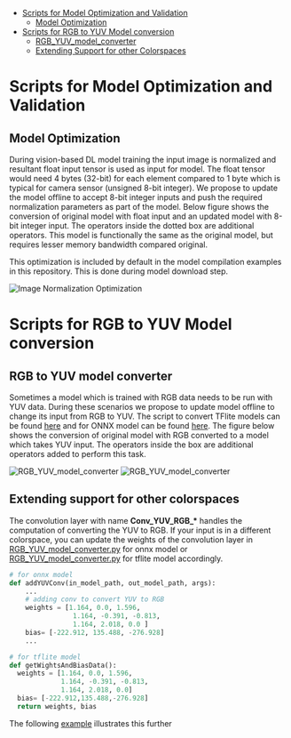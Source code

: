 - [Scripts for Model Optimization and Validation](#scripts-for-model-optimization-and-validation)
  - [Model Optimization](#model-optimization)
- [Scripts for RGB to YUV Model conversion](#scripts-for-rgb-to-yuv-model-conversion)
  - [RGB_YUV_model_converter](#rgb-to-yuv-model-converter) 
  - [Extending Support for other Colorspaces](#extending-support-for-other-colorspaces)

# Scripts for Model Optimization and Validation

## Model Optimization

During vision-based DL model training the input image is normalized and resultant float input tensor is used as input for model. The float tensor would need 4 bytes (32-bit) for each element compared to 1 byte which is typical for camera sensor (unsigned 8-bit integer).  We propose to update the model offline to accept 8-bit integer inputs and push the required normalization parameters as part of the model. Below figure shows the conversion of original model with float input and an updated model with 8-bit integer input. The operators inside the dotted box are additional operators. This model is functionally the same as the original model, but requires lesser memory bandwidth compared original.

This optimization is included by default in the model compilation examples in this repository. This is done during model download step.

![Image Normalization Optimization](../docs/images/tidl_model_opt.png)

# Scripts for RGB to YUV Model conversion

## RGB to YUV model converter

Sometimes a model which is trained with RGB data needs to be run with YUV data. During these scenarios we propose to update model offline to change its input from RGB to YUV. The script to convert TFlite models can be found [here](osrt_model_tools/tflite_tools/RGB_YUV_model_converter.py) and for ONNX model can be found [here](osrt_model_tools/onnx_tools/tidl_onnx_model_utils/RGB_YUV_model_converter.py). The figure below shows the conversion of original model with RGB converted to a model which takes YUV input. The operators inside the box are additional operators added to perform this task. 

![RGB_YUV_model_converter](../docs/images/converted_mobilenet.png) 
![RGB_YUV_model_converter](../docs/images/Resnet_YUV420SP.png)

## Extending support for other colorspaces

The convolution layer with name **Conv_YUV_RGB_\*** handles the computation of converting the YUV to RGB. If your input is in a different colorspace, you can update the weights of the convolution layer in [RGB_YUV_model_converter.py](../osrt_model_tools/onnx_tools/tidl_onnx_model_utils/RGB_YUV_model_converter.py) for onnx model or [ RGB_YUV_model_converter.py](../osrt_model_tools/tflite_tools/RGB_YUV_model_converter.py) for tflite model accordingly.

```python
# for onnx model
def addYUVConv(in_model_path, out_model_path, args):
    ...
    # adding conv to convert YUV to RGB
    weights = [1.164, 0.0, 1.596,
                1.164, -0.391, -0.813,
                1.164, 2.018, 0.0 ]
    bias= [-222.912, 135.488, -276.928]
    ...
```

```python
# for tflite model
def getWightsAndBiasData(): 
  weights = [1.164, 0.0, 1.596,
             1.164, -0.391, -0.813,
             1.164, 2.018, 0.0]
  bias= [-222.912,135.488,-276.928]
  return weights, bias
```
The following [example](../examples/osrt_python/advanced_examples/RGB_YUV_model_conversion/README.md) illustrates this further